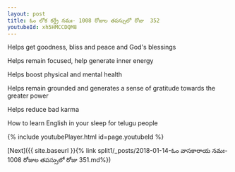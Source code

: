 ```yaml
---
layout: post
title: ఓం లోక కర్త్రే నమః- 1008 రోజుల తపస్సులో రోజు  352
youtubeId: xh5HMCCDQM8
---
```

 
 
Helps get goodness, bliss and peace and God's blessings
 
Helps remain focused, help generate inner energy 
 
Helps boost physical and mental health 
 
Helps remain grounded and generates a sense of gratitude towards the greater power 
 
Helps reduce bad karma
 
How to learn English in your sleep for telugu people
 
 
 
 


{% include youtubePlayer.html id=page.youtubeId %}
 
[Next]({{ site.baseurl }}{% link split1/_posts/2018-01-14-ఓం వాసకారాయ నమః- 1008 రోజుల తపస్సులో రోజు  351.md%})
 
